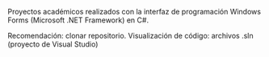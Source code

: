 Proyectos académicos realizados con la interfaz de programación Windows Forms (Microsoft .NET Framework) en C#.

Recomendación: clonar repositorio.
Visualización de código: archivos .sln (proyecto de Visual Studio)
